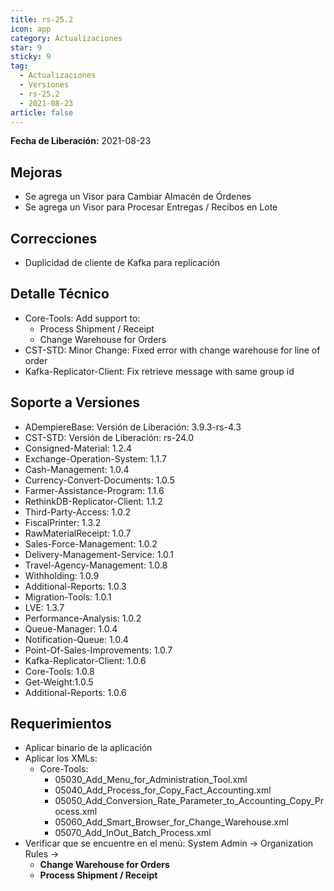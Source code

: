```yaml
---
title: rs-25.2
icon: app
category: Actualizaciones
star: 9
sticky: 9
tag:
  - Actualizaciones
  - Versiones
  - rs-25.2
  - 2021-08-23
article: false
---
```


**Fecha de Liberación:** 2021-08-23

## Mejoras

- Se agrega un Visor para Cambiar Almacén de Órdenes
- Se agrega un Visor para Procesar Entregas / Recibos en Lote

## Correcciones

- Duplicidad de cliente de Kafka para replicación

## Detalle Técnico

- Core-Tools: Add support to:
  - Process Shipment / Receipt
  - Change Warehouse for Orders
- CST-STD: Minor Change: Fixed error with change warehouse for line of order
- Kafka-Replicator-Client: Fix retrieve message with same group id


## Soporte a Versiones

- ADempiereBase: Versión de Liberación: 3.9.3-rs-4.3
- CST-STD: Versión de Liberación: rs-24.0
- Consigned-Material: 1.2.4
- Exchange-Operation-System: 1.1.7
- Cash-Management: 1.0.4
- Currency-Convert-Documents: 1.0.5
- Farmer-Assistance-Program: 1.1.6
- RethinkDB-Replicator-Client: 1.1.2
- Third-Party-Access: 1.0.2
- FiscalPrinter: 1.3.2
- RawMaterialReceipt: 1.0.7
- Sales-Force-Management: 1.0.2
- Delivery-Management-Service: 1.0.1
- Travel-Agency-Management: 1.0.8
- Withholding: 1.0.9
- Additional-Reports: 1.0.3
- Migration-Tools: 1.0.1
- LVE: 1.3.7
- Performance-Analysis: 1.0.2
- Queue-Manager: 1.0.4
- Notification-Queue: 1.0.4
- Point-Of-Sales-Improvements: 1.0.7
- Kafka-Replicator-Client: 1.0.6
- Core-Tools: 1.0.8
- Get-Weight:1.0.5
- Additional-Reports: 1.0.6

## Requerimientos

- Aplicar binario de la aplicación
- Aplicar los XMLs:
  - Core-Tools:
    - 05030_Add_Menu_for_Administration_Tool.xml
    - 05040_Add_Process_for_Copy_Fact_Accounting.xml
    - 05050_Add_Conversion_Rate_Parameter_to_Accounting_Copy_Process.xml
    - 05060_Add_Smart_Browser_for_Change_Warehouse.xml
    - 05070_Add_InOut_Batch_Process.xml
- Verificar que se encuentre en el menú: System Admin -> Organization Rules -> 
  - **Change Warehouse for Orders**
  - **Process Shipment / Receipt**
